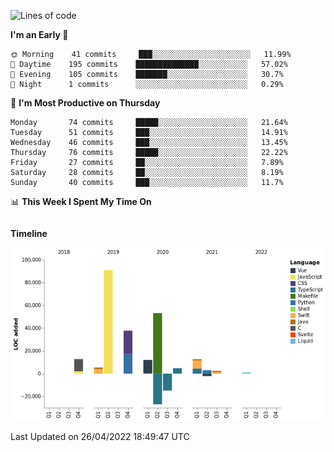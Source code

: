 <!--START_SECTION:waka-->
![Lines of code](https://img.shields.io/badge/From%20Hello%20World%20I%27ve%20Written-193%20Thousand%20lines%20of%20code-blue)

**I'm an Early 🐤** 

```text
🌞 Morning    41 commits     ███░░░░░░░░░░░░░░░░░░░░░░   11.99% 
🌆 Daytime    195 commits    ██████████████░░░░░░░░░░░   57.02% 
🌃 Evening    105 commits    ███████░░░░░░░░░░░░░░░░░░   30.7% 
🌙 Night      1 commits      ░░░░░░░░░░░░░░░░░░░░░░░░░   0.29%

```
📅 **I'm Most Productive on Thursday** 

```text
Monday       74 commits     █████░░░░░░░░░░░░░░░░░░░░   21.64% 
Tuesday      51 commits     ███░░░░░░░░░░░░░░░░░░░░░░   14.91% 
Wednesday    46 commits     ███░░░░░░░░░░░░░░░░░░░░░░   13.45% 
Thursday     76 commits     █████░░░░░░░░░░░░░░░░░░░░   22.22% 
Friday       27 commits     ██░░░░░░░░░░░░░░░░░░░░░░░   7.89% 
Saturday     28 commits     ██░░░░░░░░░░░░░░░░░░░░░░░   8.19% 
Sunday       40 commits     ███░░░░░░░░░░░░░░░░░░░░░░   11.7%

```


📊 **This Week I Spent My Time On** 

```text
```

**Timeline**

![Chart not found](https://raw.githubusercontent.com/johann-lr/johann-lr/master/charts/bar_graph.png) 


 Last Updated on 26/04/2022 18:49:47 UTC
<!--END_SECTION:waka-->
